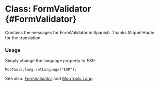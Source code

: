Class: FormValidator {#FormValidator}
=====================================

Contains the messages for FormValidator in Spanish. Thanks Miquel Hudin for the translation.

### Usage

Simply change the language property to *ESP*.

	MooTools.lang.setLanguage("ESP");

See also: [FormValidator][] and [MooTools.Lang][]

[FormValidator]: http://www.mootools.net/more/docs/Forms/FormValidator#FormValidator
[MooTools.Lang]: http://www.mootools.net/more/docs/Core/MooTools.Lang